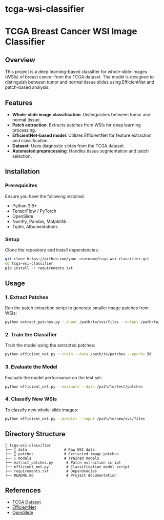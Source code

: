 # tcga-wsi-classifier
# TCGA Breast Cancer WSI Image Classifier

## Overview
This project is a deep learning-based classifier for whole-slide images (WSIs) of breast cancer from the TCGA dataset. The model is designed to distinguish between tumor and normal tissue slides using EfficientNet and patch-based analysis.

## Features
- **Whole-slide image classification**: Distinguishes between tumor and normal tissue.
- **Patch extraction**: Extracts patches from WSIs for deep learning processing.
- **EfficientNet-based model**: Utilizes EfficientNet for feature extraction and classification.
- **Dataset**: Uses diagnostic slides from the TCGA dataset.
- **Automated preprocessing**: Handles tissue segmentation and patch selection.

## Installation
### Prerequisites
Ensure you have the following installed:
- Python 3.8+
- TensorFlow / PyTorch
- OpenSlide
- NumPy, Pandas, Matplotlib
- Tqdm, Albumentations

### Setup
Clone the repository and install dependencies:
```bash
git clone https://github.com/your-username/tcga-wsi-classifier.git
cd tcga-wsi-classifier
pip install -r requirements.txt
```

## Usage
### 1. Extract Patches
Run the patch extraction script to generate smaller image patches from WSIs:
```bash
python extract_patches.py --input /path/to/svs/files --output /path/to/patches
```

### 2. Train the Classifier
Train the model using the extracted patches:
```bash
python efficient_net.py --train --data /path/to/patches --epochs 50
```

### 3. Evaluate the Model
Evaluate the model performance on the test set:
```bash
python efficient_net.py --evaluate --data /path/to/test/patches
```

### 4. Classify New WSIs
To classify new whole-slide images:
```bash
python efficient_net.py --predict --input /path/to/new/svs/files
```

## Directory Structure
```
📂 tcga-wsi-classifier
├── 📂 data                 # Raw WSI data
├── 📂 patches              # Extracted image patches
├── 📂 models               # Trained models
├── extract_patches.py      # Patch extraction script
├── efficient_net.py        # Classification model script
├── requirements.txt        # Dependencies
├── README.md               # Project documentation
```


## References
- [TCGA Dataset](https://portal.gdc.cancer.gov/)
- [EfficientNet](https://arxiv.org/abs/1905.11946)
- [OpenSlide](https://openslide.org/)


